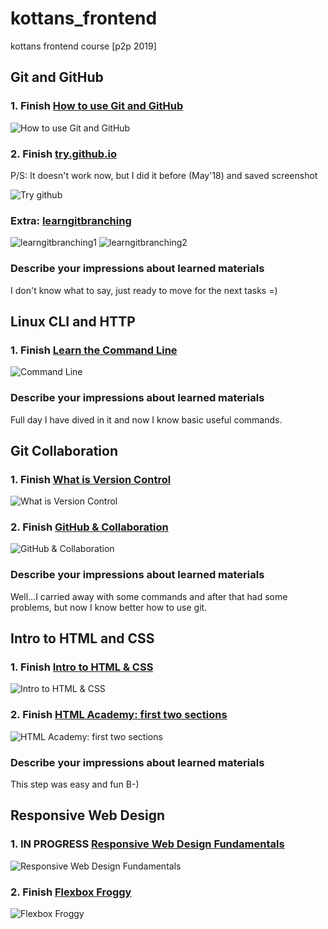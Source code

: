 # kottans_frontend
kottans frontend course [p2p 2019]

## Git and GitHub

### 1. Finish [How to use Git and GitHub](https://www.udacity.com/course/how-to-use-git-and-github--ud775)

![How to use Git and GitHub](/task_git_intro/udacity-How-to-Use-Git-and-GitHub.jpg)

### 2. Finish [try.github.io](https://try.github.io)
P/S: It doesn't work now, but I did it before (May'18) and saved screenshot

![Try github](/task_git_intro/try-github.jpg)

### Extra: [learngitbranching](https://learngitbranching.js.org)

![learngitbranching1](/task_git_intro/learngitbranching.jpg)
![learngitbranching2](/task_git_intro/learngitbranching2.jpg)

### Describe your impressions about learned materials
I don't know what to say, just ready to move for the next tasks =)

## Linux CLI and HTTP

### 1. Finish [Learn the Command Line](https://www.codecademy.com/learn/learn-the-command-line)

![Command Line](/task_linux_cli/codecademy-learn-comand-line.jpg)

### Describe your impressions about learned materials
Full day I have dived in it and now I know basic useful commands.

## Git Collaboration

### 1. Finish [What is Version Control](https://classroom.udacity.com/courses/ud123)

![What is Version Control](/task_git_collaboration/udacity-version-control.jpg)

### 2. Finish [GitHub & Collaboration](https://classroom.udacity.com/courses/ud456)

![GitHub & Collaboration](/task_git_collaboration/udacity-github-collaboration.jpg)

### Describe your impressions about learned materials

Well...I carried away with some commands and after that had some problems, but now I know better how to use git.

## Intro to HTML and CSS

### 1. Finish [Intro to HTML & CSS](https://www.udacity.com/course/intro-to-html-and-css--ud304)

![Intro to HTML & CSS](/task_html_css_intro/udacity-html-css.jpg)

### 2. Finish [HTML Academy: first two sections](https://htmlacademy.ru)

![HTML Academy: first two sections](/task_html_css_intro/html-academy.jpg)

### Describe your impressions about learned materials

This step was easy and fun B-)

## Responsive Web Design

### 1. IN PROGRESS [Responsive Web Design Fundamentals](https://www.udacity.com/course/responsive-web-design-fundamentals--ud893)

![Responsive Web Design Fundamentals](/task_git_collaboration/udacity-responsive.jpg)

### 2. Finish [Flexbox Froggy](http://flexboxfroggy.com)

![Flexbox Froggy](/task_responsive_web_design/flexbox-froggy.jpg)

